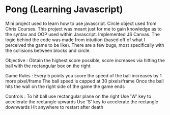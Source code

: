 # Pong (Learning Javascript)
 Mini project used to learn how to use javascript. Circle object used from Chris Courses. This project was meant just for me to gain knowledge as to the syntax and OOP used within Javascript. Implemented JS Canvas. The logic behind the code was made from intuition (based off of what I perceived the game to be like). There are a few bugs, most specifically with the collisions between blocks and circle. 
 
 Objective : Obtain the highest score possible, score increases via hitting the ball with the rectangular box on the right
 
 Game Rules : 
  Every 5 points you score the speed of the ball increases by 1 more pixel/frame
  The ball speed is capped at 30 pixels/frame 
  Once the ball hits the wall on the right side of the game the game ends 
 
Controls : 
 To hit ball use rectangular plane on the right
 Use 'W' key to accelerate the rectangle upwards
 Use 'S' key to accelerate the rectangle downwards
 Hit anywhere to restart after death

